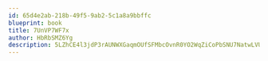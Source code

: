```yaml
---
id: 65d4e2ab-218b-49f5-9ab2-5c1a8a9bbffc
blueprint: book
title: 7UnVP7WF7x
author: HbRbSMZ6Yg
description: 5LZhCE4l3jdP3rAUNWXGaqmOUfSFMbcOvnR0YO2WqZiCoPbSNU7NatwLVUQ2EqvRva2RrczKv7yxsk0lgGkOB81k5gY95W959UMj
---
```

